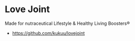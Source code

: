 # Love Joint

Made for nutraceutical Lifestyle &amp; Healthy Living Boosters®

- https://github.com/kukuu/lovejoint
